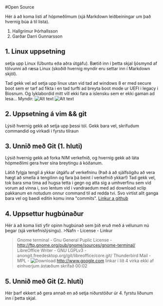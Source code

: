 #Open Source

Hér á að koma listi af hópmeðlimum (sjá Markdown leiðbeiningar um það hvernig búa á til lista).

1. Hallgrímur Þórhallsson
2. Garðar Darri Gunnarsson

## 1. Linux uppsetning

setja upp Linux (Ubuntu eða aðra útgáfu). Bætið inn í þetta skjal ljósmynd af tölvunni að ræsa Linux (skoðið hvernig myndir eru settar inn í Markdown skjöl).


Tad gekk vel ad setja upp linux utan vid tad ad windows 8 er med secure boot sem er tarf ad fikta i en tad turfti ad breyta boot mode ur UEFI i legacy i Biosnum. Og lyklabordid mitt vill ekki fara a islensku sem er ekki gaman ad lesa...
Myndir:
![Alt text](https://raw.github.com/gardarg13/INTOmarkdown/master/mynd1.jpg)
![Alt text](https://raw.github.com/gardarg13/INTOmarkdown/master/mynd2.jpg)
## 2. Uppsetning á vim && git

Lýsið hvernig gekk að setja upp þessi tól.
Gekk bara vel, skrifudum commandid og virkadi i fyrstu tilraun
## 3. Unnið með Git (1. hluti)

Lýsið hvernig gekk að forka NIM verkefnið, og hvernig gekk að láta hópmeðlimi gera hver sína breytingu á kóðanum.

Látið fylgja tengil á ykkar útgáfu af verkefninu (Það á að sjálfsögðu að vera hægt að smella á tengilinn og fara þá beint í verkefnið ykkar!)
Tad gekk vel, tok bara sma tima ad hugsa tetta i gegn og atta sig a umhverfinu sem vid vorum ad vinna i, svo lentum vid i vandraedum med ad download xclip pakkanum en notudum onnur command til ad redda tvi. Svo virtist allt ganga bara vel og baedi editin komu inna "commits".
[Linkur a github](https://github.com/gardarg13/INTOPrufa)
## 4. Uppsettur hugbúnaður

Hér á að koma listi yfir opinn hugbúnað sem þið eruð með á vélunum nú þegar (sjá verkefnislýsingu).
	>Nafn - License - Linkur
>Gnome terminal - Gnu General Puplic License - http://ftp.gnome.org/pub/gnome/sources/gnome-terminal/ 
>LibreOffice Writer - GNU LGPLv3 - anongit.freedesktop.org/git/libreoffice/core.git/
>Thunderbird Mail - MPL - ![Download](https://github.com/gardarg13/INTOPrufa)
http://www.google.com
linkar í lið 4 virka ekki af einhverjum ástæðum
skrifað 00:02

## 5. Unnið með Git (2. hluti)

Hér þarf ekkert að gera annað en að setja niðurstöður úr 4. fyrstu liðunum inn í þetta skjal.
